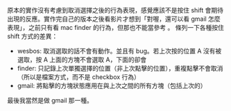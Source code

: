 原本的實作沒有考慮到取消選擇之後的行為表現，感覺應該不是按住 shift 會期待出現的反應。實作完自己的版本之後看影片才想到「對喔，還可以看 gmail 怎麼表現」，之前只有看 mac finder 的行為，但那也不能當參考
。
條列一下各種按住 shift 方式的差異：

* wesbos: 取消選取的話不會有動作。並且有 bug。若上次按的位置 A 沒有被選取，按 A 上面的方塊不會選取 A，下面的卻會
* finder: 只記錄上次單獨選擇的位置（非上次點擊的位置），重複點擊不會取消（所以是檔案方式，而不是 checkbox 行為）
* gmail: 將點擊的方塊狀態應用在與上次之間的所有方塊（包括上次的）

最後我當然是做 gmail 那一種。
